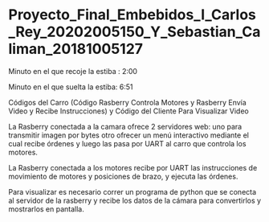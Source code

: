 # Proyecto_Final_Embebidos_I_Carlos_Rey_20202005150_Y_Sebastian_Caliman_20181005127
Minuto en el que recoje la estiba : 2:00

Minuto en el que suelta la estiba: 6:51


Códigos del Carro (Código Rasberry Controla Motores y Rasberry Envía Video y Recibe Instrucciones) y Código del Cliente Para Visualizar Video

La Rasberry conectada a la camara ofrece 2 servidores web:
  uno para transmitir imagen por bytes
  otro ofrecer un menú interactivo mediante el cual recibe órdenes  y luego las pasa por UART al carro que controla los motores.

La Rasberry conectada a los motores recibe por UART las instrucciones de movimiento de motores y posiciones de brazo, y ejecuta las órdenes.

Para visualizar es necesario correr un programa de python que se conecta al servidor de la rasberry y recibe los datos de la cámara para convertirlos y mostrarlos en pantalla.
